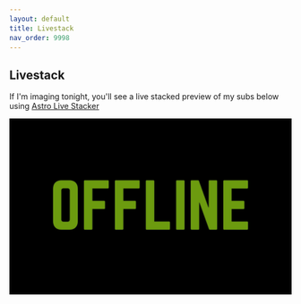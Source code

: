 ```yaml
---
layout: default
title: Livestack
nav_order: 9998
---
```

## Livestack

If I'm imaging tonight, you'll see a live stacked preview of my subs below using [Astro Live Stacker](https://als-app.org/)

<div class="livestackimage_container">
<img src="/assets/images/offline.jpg" id="livestackimage">
<span id="stacking_details"></span>
</div>

<script src="https://cdn.jsdelivr.net/npm/exif-js"></script>
<script type="text/javascript" src="/assets/js/livestack.js?{{site.time | date: '%s'}}"></script>
